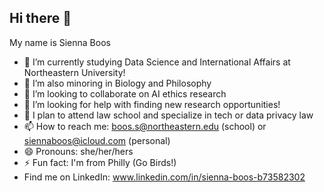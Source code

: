 ## Hi there 👋

My name is Sienna Boos
- 🔭 I’m currently studying Data Science and International Affairs at Northeastern University!
- 🌱 I’m also minoring in Biology and Philosophy
- 👯 I’m looking to collaborate on AI ethics research
- 🤔 I’m looking for help with finding new research opportunities!
- 💬 I plan to attend law school and specialize in tech or data privacy law
- 📫 How to reach me: boos.s@northeastern.edu (school) or siennaboos@icloud.com (personal)
- 😄 Pronouns: she/her/hers
- ⚡ Fun fact: I'm from Philly (Go Birds!)
- Find me on LinkedIn: www.linkedin.com/in/sienna-boos-b73582302
